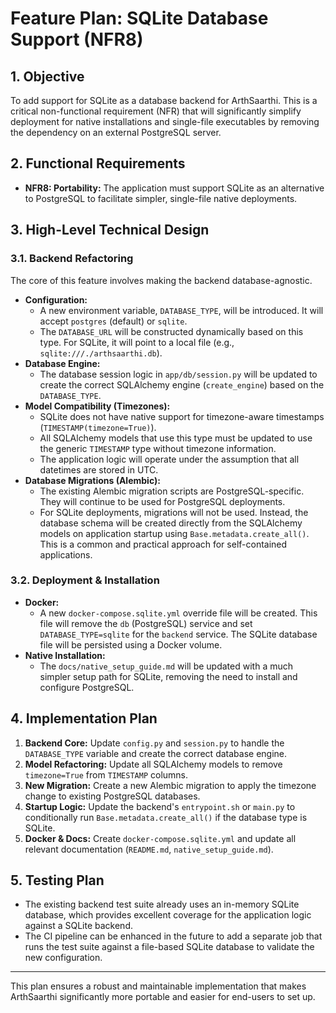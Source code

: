 # Feature Plan: SQLite Database Support (NFR8)

## 1. Objective

To add support for SQLite as a database backend for ArthSaarthi. This is a critical non-functional requirement (NFR) that will significantly simplify deployment for native installations and single-file executables by removing the dependency on an external PostgreSQL server.

## 2. Functional Requirements

*   **NFR8: Portability:** The application must support SQLite as an alternative to PostgreSQL to facilitate simpler, single-file native deployments.

## 3. High-Level Technical Design

### 3.1. Backend Refactoring

The core of this feature involves making the backend database-agnostic.

*   **Configuration:**
    *   A new environment variable, `DATABASE_TYPE`, will be introduced. It will accept `postgres` (default) or `sqlite`.
    *   The `DATABASE_URL` will be constructed dynamically based on this type. For SQLite, it will point to a local file (e.g., `sqlite:///./arthsaarthi.db`).
*   **Database Engine:**
    *   The database session logic in `app/db/session.py` will be updated to create the correct SQLAlchemy engine (`create_engine`) based on the `DATABASE_TYPE`.
*   **Model Compatibility (Timezones):**
    *   SQLite does not have native support for timezone-aware timestamps (`TIMESTAMP(timezone=True)`).
    *   All SQLAlchemy models that use this type must be updated to use the generic `TIMESTAMP` type without timezone information.
    *   The application logic will operate under the assumption that all datetimes are stored in UTC.
*   **Database Migrations (Alembic):**
    *   The existing Alembic migration scripts are PostgreSQL-specific. They will continue to be used for PostgreSQL deployments.
    *   For SQLite deployments, migrations will not be used. Instead, the database schema will be created directly from the SQLAlchemy models on application startup using `Base.metadata.create_all()`. This is a common and practical approach for self-contained applications.

### 3.2. Deployment & Installation

*   **Docker:**
    *   A new `docker-compose.sqlite.yml` override file will be created. This file will remove the `db` (PostgreSQL) service and set `DATABASE_TYPE=sqlite` for the `backend` service. The SQLite database file will be persisted using a Docker volume.
*   **Native Installation:**
    *   The `docs/native_setup_guide.md` will be updated with a much simpler setup path for SQLite, removing the need to install and configure PostgreSQL.

## 4. Implementation Plan

1.  **Backend Core:** Update `config.py` and `session.py` to handle the `DATABASE_TYPE` variable and create the correct database engine.
2.  **Model Refactoring:** Update all SQLAlchemy models to remove `timezone=True` from `TIMESTAMP` columns.
3.  **New Migration:** Create a new Alembic migration to apply the timezone change to existing PostgreSQL databases.
4.  **Startup Logic:** Update the backend's `entrypoint.sh` or `main.py` to conditionally run `Base.metadata.create_all()` if the database type is SQLite.
5.  **Docker & Docs:** Create `docker-compose.sqlite.yml` and update all relevant documentation (`README.md`, `native_setup_guide.md`).

## 5. Testing Plan

*   The existing backend test suite already uses an in-memory SQLite database, which provides excellent coverage for the application logic against a SQLite backend.
*   The CI pipeline can be enhanced in the future to add a separate job that runs the test suite against a file-based SQLite database to validate the new configuration.

---

This plan ensures a robust and maintainable implementation that makes ArthSaarthi significantly more portable and easier for end-users to set up.
